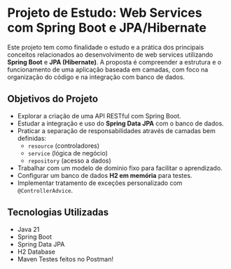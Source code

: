 # Projeto de Estudo: Web Services com Spring Boot e JPA/Hibernate

Este projeto tem como finalidade o estudo e a prática dos principais conceitos relacionados ao desenvolvimento de web services utilizando **Spring Boot** e **JPA (Hibernate)**. A proposta é compreender a estrutura e o funcionamento de uma aplicação baseada em camadas, com foco na organização do código e na integração com banco de dados.

## Objetivos do Projeto

- Explorar a criação de uma API RESTful com Spring Boot.
- Estudar a integração e uso do **Spring Data JPA** com o banco de dados.
- Praticar a separação de responsabilidades através de camadas bem definidas:
  - `resource` (controladores)
  - `service` (lógica de negócio)
  - `repository` (acesso a dados)
- Trabalhar com um modelo de domínio fixo para facilitar o aprendizado.
- Configurar um banco de dados **H2 em memória** para testes.
- Implementar tratamento de exceções personalizado com `@ControllerAdvice`.

## Tecnologias Utilizadas

- Java 21
- Spring Boot
- Spring Data JPA
- H2 Database
- Maven
Testes feitos no Postman!
